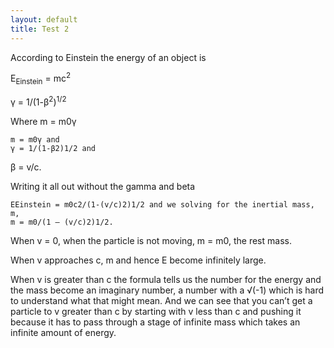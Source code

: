 ```yaml
---
layout: default
title: Test 2
---
```


According to Einstein the energy of an object is 

<span class="eq">E<sub>Einstein</sub> = mc<sup>2</sup></span>

<span class="eq">γ = 1/(1-β<sup>2</sup>)<sup>1/2</sup></span>

Where
m = m0γ

	m = m0γ and
	γ = 1/(1-β2)1/2 and 
	
β = v/c. 

Writing it all out without the gamma and beta

	EEinstein = m0c2/(1-(v/c)2)1/2 and we solving for the inertial mass, m, 
	m = m0/(1 – (v/c)2)1/2.

When v = 0, when the particle is not moving, m = m0, the rest mass.

When v approaches c, m and hence E become infinitely large.

When v is greater than c the formula tells us the number for the energy and the mass become an imaginary number, a number with a √(-1) which is hard to understand what that might mean. And we can see that you can’t get a particle to v greater than c by starting with v less than c and pushing it because it has to pass through a stage of infinite mass which takes an infinite amount of energy.
